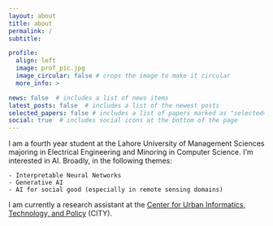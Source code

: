 ```yaml
---
layout: about
title: about
permalink: /
subtitle: 

profile:
  align: left
  image: prof_pic.jpg
  image_circular: false # crops the image to make it circular
  more_info: >

news: false  # includes a list of news items
latest_posts: false  # includes a list of the newest posts
selected_papers: false # includes a list of papers marked as "selected={true}"
social: true  # includes social icons at the bottom of the page
---
```


I am a fourth year student at the Lahore University of Management Sciences majoring in Electrical Engineering and Minoring in Computer Science. I'm interested in AI. Broadly, in the following themes:

    - Interpretable Neural Networks
    - Generative AI
    - AI for social good (especially in remote sensing domains)

I am currently a research assistant at the [Center for Urban Informatics, Technology, and Policy](https://city.lums.edu.pk/) (CITY).